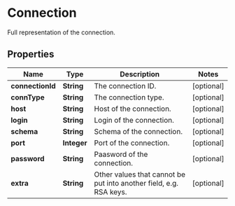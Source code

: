 

# Connection

Full representation of the connection.

## Properties

Name | Type | Description | Notes
------------ | ------------- | ------------- | -------------
**connectionId** | **String** | The connection ID. |  [optional]
**connType** | **String** | The connection type. |  [optional]
**host** | **String** | Host of the connection. |  [optional]
**login** | **String** | Login of the connection. |  [optional]
**schema** | **String** | Schema of the connection. |  [optional]
**port** | **Integer** | Port of the connection. |  [optional]
**password** | **String** | Paasword of the connection. |  [optional]
**extra** | **String** | Other values that cannot be put into another field, e.g. RSA keys. |  [optional]




